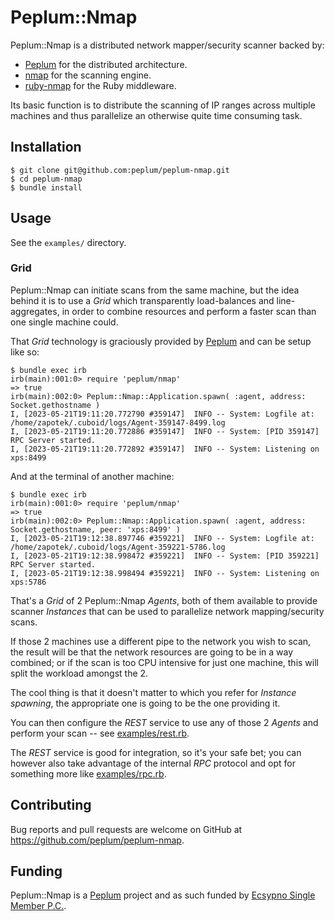 # Peplum::Nmap

Peplum::Nmap is a distributed network mapper/security scanner backed by:

* [Peplum](https://github.com/peplum/peplum) for the distributed architecture.
* [nmap](https://nmap.org/) for the scanning engine.
* [ruby-nmap](https://github.com/postmodern/ruby-nmap) for the Ruby middleware.

Its basic function is to distribute the scanning of IP ranges across multiple machines and thus parallelize an otherwise
quite time consuming task.

## Installation

    $ git clone git@github.com:peplum/peplum-nmap.git
    $ cd peplum-nmap
    $ bundle install

## Usage

See the `examples/` directory.

### Grid

Peplum::Nmap can initiate scans from the same machine, but the idea behind it is to use a _Grid_ which transparently load-balances
and line-aggregates, in order to combine resources and perform a faster scan than one single machine could.

That _Grid_ technology is graciously provided by [Peplum](https://github.com/peplum/peplum) and can be setup like so:

```
$ bundle exec irb
irb(main):001:0> require 'peplum/nmap'
=> true
irb(main):002:0> Peplum::Nmap::Application.spawn( :agent, address: Socket.gethostname )
I, [2023-05-21T19:11:20.772790 #359147]  INFO -- System: Logfile at: /home/zapotek/.cuboid/logs/Agent-359147-8499.log
I, [2023-05-21T19:11:20.772886 #359147]  INFO -- System: [PID 359147] RPC Server started.
I, [2023-05-21T19:11:20.772892 #359147]  INFO -- System: Listening on xps:8499
```

And at the terminal of another machine:

```
$ bundle exec irb
irb(main):001:0> require 'peplum/nmap'
=> true
irb(main):002:0> Peplum::Nmap::Application.spawn( :agent, address: Socket.gethostname, peer: 'xps:8499' )
I, [2023-05-21T19:12:38.897746 #359221]  INFO -- System: Logfile at: /home/zapotek/.cuboid/logs/Agent-359221-5786.log
I, [2023-05-21T19:12:38.998472 #359221]  INFO -- System: [PID 359221] RPC Server started.
I, [2023-05-21T19:12:38.998494 #359221]  INFO -- System: Listening on xps:5786
```

That's a _Grid_ of 2 Peplum::Nmap _Agents_, both of them available to provide scanner _Instances_ that can be used to parallelize
network mapping/security scans.

If those 2 machines use a different pipe to the network you wish to scan, the result will be that the network resources
are going to be in a way combined; or if the scan is too CPU intensive for just one machine, this will split the workload
amongst the 2.

The cool thing is that it doesn't matter to which you refer for _Instance_ _spawning_, the appropriate one is going to
be the one providing it.

You can then configure the _REST_ service to use any of those 2 _Agents_ and perform your scan --
see [examples/rest.rb](https://github.com/peplum/peplum-nmap/blob/master/examples/rest.rb).

The _REST_ service is good for integration, so it's your safe bet; you can however also take advantage of the internal
_RPC_ protocol and opt for something more like [examples/rpc.rb](https://github.com/peplum/peplum-nmap/blob/master/examples/rpc.rb).

## Contributing

Bug reports and pull requests are welcome on GitHub at https://github.com/peplum/peplum-nmap.

## Funding

Peplum::Nmap is a [Peplum](https://github.com/peplum/) project and as such funded by [Ecsypno Single Member P.C.](https://ecsypno.com).
